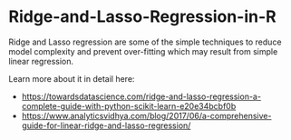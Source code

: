 # Ridge-and-Lasso-Regression-in-R
Ridge and Lasso regression are some of the simple techniques to reduce model complexity and prevent over-fitting which may result from simple linear regression.

Learn more about it in detail here:
- https://towardsdatascience.com/ridge-and-lasso-regression-a-complete-guide-with-python-scikit-learn-e20e34bcbf0b
- https://www.analyticsvidhya.com/blog/2017/06/a-comprehensive-guide-for-linear-ridge-and-lasso-regression/

